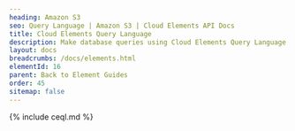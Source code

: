 ```yaml
---
heading: Amazon S3
seo: Query Language | Amazon S3 | Cloud Elements API Docs
title: Cloud Elements Query Language
description: Make database queries using Cloud Elements Query Language.
layout: docs
breadcrumbs: /docs/elements.html
elementId: 16
parent: Back to Element Guides
order: 45
sitemap: false
---
```


{% include ceql.md %}

